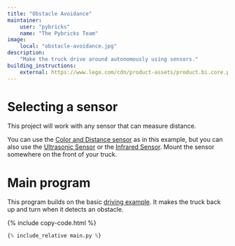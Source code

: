 ```yaml
---
title: "Obstacle Avoidance"
maintainer:
    user: "pybricks"
    name: "The Pybricks Team"
image:
    local: "obstacle-avoidance.jpg"
description:
    "Make the truck drive around autonomously using sensors."
building_instructions:
    external: https://www.lego.com/cdn/product-assets/product.bi.core.pdf/6314518.pdf
---
```


# Selecting a sensor
This project will work with any sensor that can measure distance.

You can use
the [Color and Distance sensor](https://docs.pybricks.com/en/latest/pupdevices/colordistancesensor.html)
as in this example, but you can also use the
[Ultrasonic Sensor](https://docs.pybricks.com/en/latest/pupdevices/ultrasonicsensor.html)
or the
[Infrared Sensor](https://docs.pybricks.com/en/latest/pupdevices/infraredsensor.html).
Mount the sensor somewhere on the front of your truck.

# Main program

This program builds on the basic [driving example](../driving). It makes the
truck back up and turn when it detects an obstacle.

{% include copy-code.html %}
```python
{% include_relative main.py %}
```

